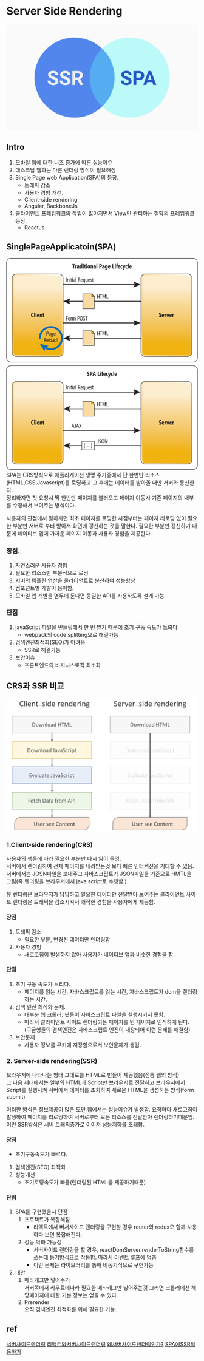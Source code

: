 # Server Side Rendering

![](/resource\img\etc\SSRandSPA.png)


## Intro
1. 모바일 웹에 대한 니즈 증가에 따른 성능이슈
2. 데스크탑 웹과는 다른 렌더링 방식이 필요해짐
3. Single Page web Application(SPA)의 등장.
    - 트래픽 감소
    - 사용자 경험 개선.
    - Client-side rendering
    - Angular, BackboneJs
4. 클라이언트 프레임워크의 작업이 많아지면서 View만 관리하는 철학의 프레임워크 등장.
    - ReactJs


##  SinglePageApplicatoin(SPA)

![](/resource/img/etc/serversideRendering.png)  
SPA는 CRS방식으로 애플리케이션 생명 주기중에서 단 한번만 리소스(HTML,CSS,Javascript)를 로딩하고 그 후에는 데이터를 받아올 때만 서버와 통신한다.  
정리하자면 첫 요청시 딱 한번만 페이지를 불러오고 페이지 이동시 기존 페이지의 내부를 수정해서 보여주는 방식이다.  

사용자의 관점에서 말하자면 최초 페이지를 로딩한 시점부터는 페이지 리로딩 없이 필요한 부분만 서버로 부터 받아서 화면에 갱신하는 것을 말한다. 필요한 부분만 갱신하기 때문에 네이티브 엡에 가까운 페이지 이동과 사용자 경험을 제공한다.


### 장점.
1. 자연스러운 사용자 경험
2. 필요한 리소스만 부분적으로 로딩
3. 서버의 템플린 연산을 클라이언트로 분산하여 성능향상
4. 컴포넌트별 개발이 용이함.
5. 모바일 앱 개발을 염두에 둔다면 동일한 API를 사용하도록 설계 가능

### 단점
1. javaScript 파일을 번들링해서 한 번 받기 때문에 초기 구동 속도가 느릐다.
    - webpack의 code splitting으로 해결가능
2. 검색엔진최적화(SEO)가 어려움
    - SSR로 해결가능
3. 보안이슈
    - 프론트엔드의 비지니스로직 최소화




## CRS과 SSR 비교
![](/resource/img/etc/serversideRendering2.png)


### 1.Client-side rendering(CRS)

사용자의 행동에 따라 필요한 부분만 다시 읽어 들임.  
서버에서 렌더링하여 전체 페이지를 내려받는것 보다 빠른 인터렉션을 기대할 수 있음.  
서버에서는 JOSN파일을 보내주고 자바스크립트가 JSON파일을 기준으로 HMTL을 그림(즉 렌더링을 브라우저에서 java script로 수행함.)

뷰 렌더링은 브라우저가 담당하고 필요한 데이터만 전달받아 보여주는 클라이언트 사이드 렌더링은 트래픽을 감소시켜서 쾌적한 경험을 사용자에게 제공함.


#### 장점
1. 트래픽 감소
    - 필요한 부분, 변경된 데이터만 렌더링함
2. 사용자 경험
    - 새로고침이 발생하지 않아 사용자가 네이티브 앱과 비슷한 경험을 함.

#### 단점
1. 초기 구동 속도가 느리다.
    - 페이지를 읽는 시간, 자바스크립트를 읽는 시간, 자바스크립트가 dom을 렌더링하는 시간.
2. 검색 엔진 최적화 문제.
    - 대부분 웹 크롤러, 봇들이 자바스크립트 파일을 실행시키지 못함.
    - 따라서 클라이언트 사이드 렌더링되는 페이지를 빈 페이지로 인식하게 된다.
    (구글형들의 검색엔진은 자바스크립트 엔진이 내장되어 이런 문제를 해결함)
3. 보안문제
    - 사용자 정보를 쿠키에 저장함으로서 보안문제가 생김.


### 2. Server-side rendering(SSR)
브라우저에 나타나는 형태 그대로를 HTML로 만들어 제공했음(전통 웹의 방식)  
그 다음 세대에서는 일부의 HTML과 Script만 브라우저로 전달하고 브라우저에서 Script를 실행시켜 서버에서 데이터를 조회하여 새로운 HTML을 생성하는 방식(form submit)

이러한 방식은 정보제공이 많은 모던 웹에서는 성능이슈가 발생함. 요청마다 새로고침이 발생하여 페이지를 리로딩하여 서버로부터 모든 리소스를 전달받아 렌더링하기때문임.
이런 SSR방식은 서버 트래픽증가로 이어져 성능저하를 초래함.

#### 장점
- 초기구동속도가 빠르다.
1. 검색엔진(SEO) 최적화
2. 성능개선
    - 초기로딩속도가 빠름(렌더링된 HTML을 제공하기때문)

#### 단점
1. SPA를 구현했을시 단점
    1. 프로젝트가 복잡해짐
        - 리액트에서 버서사이드 랜더링을 구현할 경우 router와 redux오 함께 사용하다 보면 복잡해진다.
    2. 성능 악화 가능성
        - 서버사이드 렌더링을 할 경우, reactDomServer.renderToString함수를 쓰는데 동기방식으로 작동함. 따라서 이벤트 루프에 멈춤
        - 이런 문제는 라이브러리를 통해 비동기식으로 구현가능
2. 대안
    1. 메타케그만 넣어주기  
    서버쪽에서 라우트에따라 필요한 메타캐그만 넣어주는것 그러면 크롤러에선 해당페이지에 대한 기본 정보는 얻을 수 있다.
    2. Prerender  
    오직 검색엔진 최적화를 위해 필요한 기능.



## ref
[서버사이드렌더링](https://asfirstalways.tistory.com/244)
[리액트와서버사이드랜더링](https://velopert.com/3425)
[왜서버사이드렌더링인가?](https://subicura.com/2016/06/20/server-side-rendering-with-react.html)
[SPA에SSR적용하기](https://medium.com/aha-official/%EC%95%84%ED%95%98-%ED%94%84%EB%A1%A0%ED%8A%B8-%EA%B0%9C%EB%B0%9C%EA%B8%B0-1-spa%EC%99%80-ssr%EC%9D%98-%EC%9E%A5%EB%8B%A8%EC%A0%90-%EA%B7%B8%EB%A6%AC%EA%B3%A0-nuxt-js-cafdc3ac2053)